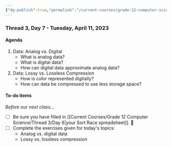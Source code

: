 ```yaml
---
{"dg-publish":true,"permalink":"/current-courses/grade-12-computer-science/thread-3/day-7/","dgHomeLink":false}
---
```


### Thread 3, Day 7 - Tuesday, April 11, 2023
#### Agenda

1. Data: Analog vs. Digital
	- What is analog data?
	- What is digital data?
	- How can digital data approximate analog data?
2. Data: Lossy vs. Lossless Compression
	- How is color represented digitally?
	- How can data be compressed to use less storage space?
   
#### To-do items

*Before our next class...*

- [ ] Be sure you have filled in [[Current Courses/Grade 12 Computer Science/Thread 3/Day 6|your Sort Race spreadsheet]]. 👀
- [ ] Complete the exercises given for today's topics:
	-  Analog vs. digital data
	-  Lossy vs. lossless compression